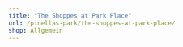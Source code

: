 ```yaml
---
title: "The Shoppes at Park Place"
url: /pinellas-park/the-shoppes-at-park-place/
shop: Allgemein
---
```

